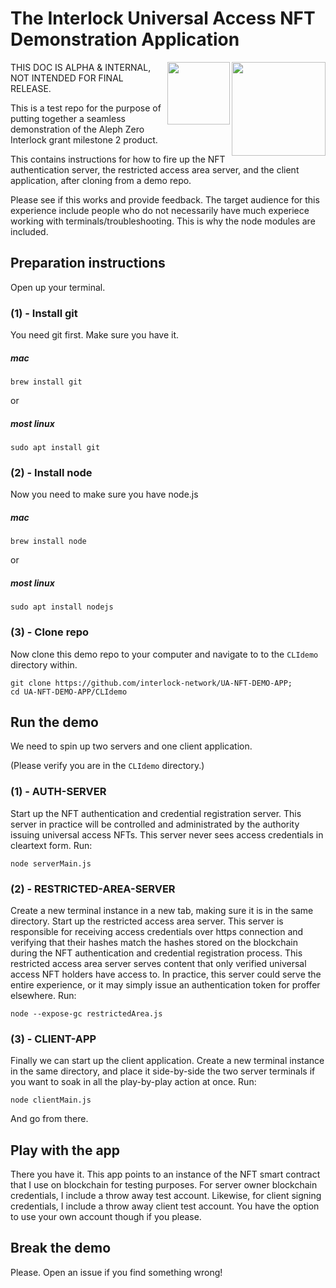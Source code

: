 # The Interlock Universal Access NFT Demonstration Application

<img style="top: -10px" align="right" width="150" height="150" src="https://user-images.githubusercontent.com/69293813/211382026-cf3fc80c-4489-4017-b10e-c1cb27c89ae0.png">
<img align="right" width="100" height="100" src="https://user-images.githubusercontent.com/69293813/211380333-f29cd213-f1f5-46c6-8c02-5ba0e15588f0.png">

THIS DOC IS ALPHA & INTERNAL, NOT INTENDED FOR FINAL RELEASE.

This is a test repo for the purpose of putting together a seamless demonstration of the Aleph Zero Interlock grant milestone 2 product.

This contains instructions for how to fire up the NFT authentication server, the restricted access area server, and the client application, after cloning from a demo repo.

Please see if this works and provide feedback. The target audience for this experience include people who do not necessarily have much experiece working with terminals/troubleshooting. This is why the node modules are included.

## Preparation instructions

Open up your terminal.

### (1) - Install git

You need git first. Make sure you have it.

##### mac

```
brew install git
```
or
##### most linux

```
sudo apt install git
```

### (2) - Install node

Now you need to make sure you have node.js

##### mac

```
brew install node
```
or
##### most linux

```
sudo apt install nodejs
```

### (3) - Clone repo

Now clone this demo repo to your computer and navigate to to the `CLIdemo` directory within.

```
git clone https://github.com/interlock-network/UA-NFT-DEMO-APP;
cd UA-NFT-DEMO-APP/CLIdemo
```

## Run the demo

We need to spin up two servers and one client application.

(Please verify you are in the `CLIdemo` directory.)

### (1) - AUTH-SERVER

Start up the NFT authentication and credential registration server. This server in practice will be controlled and administrated by the authority issuing universal access NFTs. This server never sees access credentials in cleartext form. Run:

```
node serverMain.js
```

### (2) - RESTRICTED-AREA-SERVER

Create a new terminal instance in a new tab, making sure it is in the same directory. Start up the restricted access area server. This server is responsible for receiving access credentials over https connection and verifying that their hashes match the hashes stored on the blockchain during the NFT authentication and credential registration process. This restricted access area server serves content that only verified universal access NFT holders have access to. In practice, this server could serve the entire experience, or it may simply issue an authentication token for proffer elsewhere. Run:

```
node --expose-gc restrictedArea.js
```

### (3) - CLIENT-APP

Finally we can start up the client application. Create a new terminal instance in the same directory, and place it side-by-side the two server terminals if you want to soak in all the play-by-play action at once. Run:

```
node clientMain.js
```

And go from there.

## Play with the app

There you have it. This app points to an instance of the NFT smart contract that I use on blockchain for testing purposes. For server owner blockchain credentials, I include a throw away test account. Likewise, for client signing credentials, I include a throw away client test account. You have the option to use your own account though if you please.

## Break the demo

Please. Open an issue if you find something wrong!
